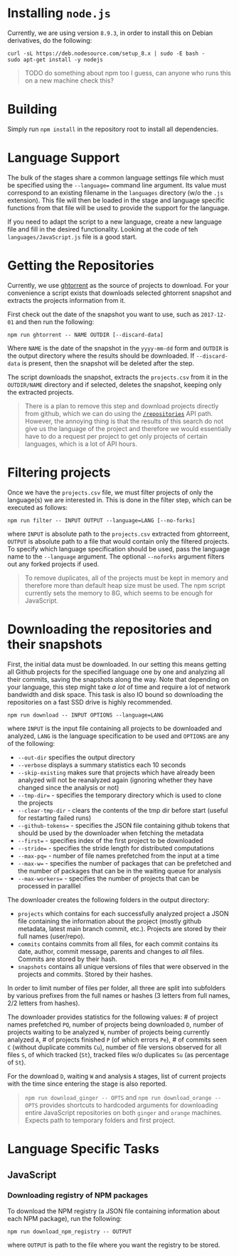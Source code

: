 # Installing `node.js`

Currently, we are using version `8.9.3`, in order to install this on Debian derivatives, do the following:

    curl -sL https://deb.nodesource.com/setup_8.x | sudo -E bash -
    sudo apt-get install -y nodejs

> TODO do something about npm too I guess, can anyone who runs this on a new machine check this? 

# Building

Simply run `npm install` in the repository root to install all dependencies. 

# Language Support

The bulk of the stages share a common language settings file which must be specified using the `--language=` command line argument. Its value must correspond to an existing filename in the `languages` directory (w/o the `.js` extension). This file will then be loaded in the stage and language specific functions from that file will be used to provide the support for the language. 

If you need to adapt the script to a new language, create a new language file and fill in the desired functionality. Looking at the code of teh `languages/JavaScript.js` file is a good start. 

# Getting the Repositories

Currently, we use [ghtorrent](http://http://ghtorrent.org/) as the source of projects to download. For your convenience a script exists that downloads selected ghtorrent snapshot and extracts the projects information from it. 

First check out the date of the snapshot you want to use, such as `2017-12-01` and then run the following:

    npm run ghtorrent -- NAME OUTDIR [--discard-data]

Where `NAME` is the date of the snapshot in the `yyyy-mm-dd` form and `OUTDIR` is the output directory where the results should be downloaded. If `--discard-data` is present, then the snapshot will be deleted after the step. 

The script downloads the snapshot, extracts the `projects.csv` from it in the `OUTDIR/NAME` directory and if selected, deletes the snapshot, keeping only the extracted projects. 

> There is a plan to remove this step and download projects directly from github, which we can do using the [`/repositories`](https://developer.github.com/v3/repos/#list-all-public-repositories) API path. However, the annoying thing is that the results of this search do not give us the language of the project and therefore we would essentially have to do a request per project to get only projects of certain languages, which is a lot of API hours. 


# Filtering projects

Once we have the `projects.csv` file, we must filter projects of only the language(s) we are interested in. This is done in the filter step, which can be executed as follows:

    npm run filter -- INPUT OUTPUT --language=LANG [--no-forks]

where `INPUT` is absolute path to the `projects.csv` extracted from ghtorreent, `OUTPUT` is absolute path to a file that would contain only the filtered projects. To specify which language specification should be used, pass the language name to the `--language` argument. The optional `--noforks` argument filters out any forked projects if used.

> To remove duplicates, all of the projects must be kept in memory and therefore more than default heap size must be used. The npm script currently sets the memory to 8G, which seems to be enough for JavaScript. 

# Downloading the repositories and their snapshots

First, the initial data must be downloaded. In our setting this means getting all Github projects for the specified language one by one and analyzing all their commits, saving the snapshots along the way. Note that depending on your language, this step might take *a lot* of time and require a lot of network bandwidth and disk space. This task is also IO bound so downloading the repositories on a fast SSD drive is highly recommended. 

    npm run download -- INPUT OPTIONS --language=LANG

where `INPUT` is the input file containing all projects to be downloaded and analyzed, `LANG` is the language specification to be used and `OPTIONS` are any of the following:

- `--out-dir` specifies the output directory
- `--verbose` displays a summary statistics each 10 seconds
- `--skip-existing` makes sure that projects which have already been analyzed will not be reanalyzed again (ignoring whether they have changed since the analysis or not)
- `--tmp-dir=` - specifies the temporary directory which is used to clone the projects
- `--clear-tmp-dir` - clears the contents of the tmp dir before start (useful for restarting failed runs)
- `--github-tokens=` - specifies the JSON file containing github tokens that should be used by the downloader when fetching the metadata
- `--first=` - specifies index of the first project to be downloaded
- `--stride=` - specifies the stride length for distributed computations
- `--max-pq=` - number of file names prefetched from the input at a time
- `--max-w=` - specifies the number of packages that can be prefetched and the number of packages that can be in the waiting queue for analysis
- `--max-workers=` - specifies the number of projects that can be processed in paralllel

The downloader creates the following folders in the output directory:

- `projects` which contains for each successfully analyzed project a JSON file containing the information about the project (mostly github metadata, latest main branch commit, etc.). Projects are stored by their full names (user/repo).
- `commits` contains commits from all files, for each commit contains its date, author, commit message, parents and changes to *all* files. Commits are stored by their hash. 
- `snapshots` contains all unique versions of files that were observed in the projects and commits. Stored by their hashes.

In order to limit number of files per folder, all three are split into subfolders by various prefixes from the full names or hashes (3 letters from full names, 2/2 letters from hashes). 

The downloader provides statistics for the following values:  # of project names prefetched `PQ`, number of projects being downloaded `D`, number of projects waiting to be analyzed `W`, number of projects being currently analyzed `A`, # of projects finished `P` (of which errors `Pe`), # of commits seen `C` (without duplicate commits `Cu`), number of file versions observed for all files `S`, of which tracked (`St`), tracked files w/o duplicates `Su` (as percentage of `St`).

For the download `D`, waiting `W` and analysis `A` stages, list of current projects with the time since entering the stage is also reported. 

> `npm run download_ginger -- OPTS` and `npm run download_orange -- OPTS` provides shortcuts to hardcoded arguments for downloading entire JavaScript repositories on both `ginger` and `orange` machines. Expects path to temporary folders and first project. 





# Language Specific Tasks

## JavaScript

### Downloading registry of NPM packages

To download the NPM registry (a JSON file containing information about each NPM package), run the following:

    npm run download_npm_registry -- OUTPUT

where `OUTPUT` is path to the file where you want the registry to be stored. 



